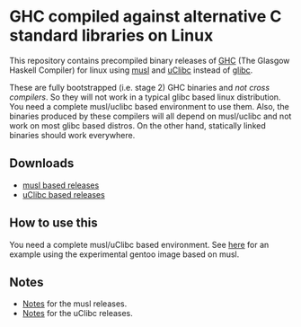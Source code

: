 # GHC compiled against alternative C standard libraries on Linux

This repository contains precompiled binary releases of [GHC](https://www.haskell.org/ghc/) (The Glasgow Haskell Compiler) for linux using [musl](http://www.musl-libc.org/) and [uClibc](http://www.uclibc.org/) instead of [glibc](https://www.gnu.org/software/libc/).

These are fully bootstrapped (i.e. stage 2) GHC binaries and *not cross compilers*. So they will not work in a typical glibc based linux distribution. You need a complete musl/uclibc based environment to use them. Also, the binaries produced by these compilers will all depend on musl/uclibc and not work on most glibc based distros. On the other hand, statically linked binaries should work everywhere.

## Downloads

* [musl based releases](https://drive.google.com/folderview?id=0B0zktggRQYRkbGJkbmU0UFFSYUE#list)
* [uClibc based releases](https://drive.google.com/folderview?id=0B0zktggRQYRkfkxGekxiR1E4Y3dFNER2QlQ1bUV4V1Myb2VTOXZsallyTUVPanpUeXI3SDQ#list)

## How to use this

You need a complete musl/uClibc based environment. See [here](HOWTO-gentoo-musl-chroot.md) for an example using the experimental gentoo image based on musl.

## Notes

 * [Notes](NOTES-musl.md) for the musl releases.
 * [Notes](NOTES-uClibc.md) for the uClibc releases.
